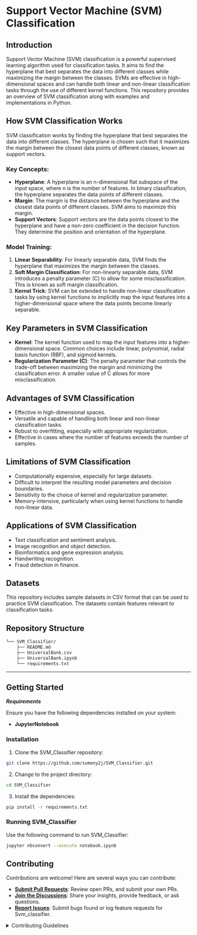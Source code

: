 # Support Vector Machine (SVM) Classification

## Introduction

Support Vector Machine (SVM) classification is a powerful supervised learning algorithm used for classification tasks. It aims to find the hyperplane that best separates the data into different classes while maximizing the margin between the classes. SVMs are effective in high-dimensional spaces and can handle both linear and non-linear classification tasks through the use of different kernel functions. This repository provides an overview of SVM classification along with examples and implementations in Python.


## How SVM Classification Works

SVM classification works by finding the hyperplane that best separates the data into different classes. The hyperplane is chosen such that it maximizes the margin between the closest data points of different classes, known as support vectors.

### Key Concepts:
- **Hyperplane**: A hyperplane is an n-dimensional flat subspace of the input space, where n is the number of features. In binary classification, the hyperplane separates the data points of different classes.
- **Margin**: The margin is the distance between the hyperplane and the closest data points of different classes. SVM aims to maximize this margin.
- **Support Vectors**: Support vectors are the data points closest to the hyperplane and have a non-zero coefficient in the decision function. They determine the position and orientation of the hyperplane.

### Model Training:
1. **Linear Separability**: For linearly separable data, SVM finds the hyperplane that maximizes the margin between the classes.
2. **Soft Margin Classification**: For non-linearly separable data, SVM introduces a penalty parameter (C) to allow for some misclassification. This is known as soft margin classification.
3. **Kernel Trick**: SVM can be extended to handle non-linear classification tasks by using kernel functions to implicitly map the input features into a higher-dimensional space where the data points become linearly separable.

## Key Parameters in SVM Classification

- **Kernel**: The kernel function used to map the input features into a higher-dimensional space. Common choices include linear, polynomial, radial basis function (RBF), and sigmoid kernels.
- **Regularization Parameter (C)**: The penalty parameter that controls the trade-off between maximizing the margin and minimizing the classification error. A smaller value of C allows for more misclassification.

## Advantages of SVM Classification

- Effective in high-dimensional spaces.
- Versatile and capable of handling both linear and non-linear classification tasks.
- Robust to overfitting, especially with appropriate regularization.
- Effective in cases where the number of features exceeds the number of samples.

## Limitations of SVM Classification

- Computationally expensive, especially for large datasets.
- Difficult to interpret the resulting model parameters and decision boundaries.
- Sensitivity to the choice of kernel and regularization parameter.
- Memory-intensive, particularly when using kernel functions to handle non-linear data.

## Applications of SVM Classification

- Text classification and sentiment analysis.
- Image recognition and object detection.
- Bioinformatics and gene expression analysis.
- Handwriting recognition.
- Fraud detection in finance.

## Datasets

This repository includes sample datasets in CSV format that can be used to practice SVM classification. The datasets contain features relevant to classification tasks.

##  Repository Structure

```sh
└── SVM_Classifier/
    ├── README.md
    ├── UniversalBank.csv
    ├── UniversalBank.ipynb
    └── requirements.txt
```

---

##  Getting Started

***Requirements***

Ensure you have the following dependencies installed on your system:

* **JupyterNotebook**

###  Installation

1. Clone the SVM_Classifier repository:

```sh
git clone https://github.com/sumony2j/SVM_Classifier.git
```

2. Change to the project directory:

```sh
cd SVM_Classifier
```

3. Install the dependencies:

```sh
pip install -r requirements.txt
```

###  Running SVM_Classifier

Use the following command to run SVM_Classifier:

```sh
jupyter nbconvert --execute notebook.ipynb
```

##  Contributing

Contributions are welcome! Here are several ways you can contribute:

- **[Submit Pull Requests](https://github.com/sumony2j/SVM_Classifier.git/blob/main/CONTRIBUTING.md)**: Review open PRs, and submit your own PRs.
- **[Join the Discussions](https://github.com/sumony2j/SVM_Classifier.git/discussions)**: Share your insights, provide feedback, or ask questions.
- **[Report Issues](https://github.com/sumony2j/SVM_Classifier.git/issues)**: Submit bugs found or log feature requests for Svm_classifier.

<details closed>
    <summary>Contributing Guidelines</summary>

1. **Fork the Repository**: Start by forking the project repository to your GitHub account.
2. **Clone Locally**: Clone the forked repository to your local machine using a Git client.
   ```sh
   git clone https://github.com/sumony2j/SVM_Classifier.git
   ```
3. **Create a New Branch**: Always work on a new branch, giving it a descriptive name.
   ```sh
   git checkout -b new-feature-x
   ```
4. **Make Your Changes**: Develop and test your changes locally.
5. **Commit Your Changes**: Commit with a clear message describing your updates.
   ```sh
   git commit -m 'Implemented new feature x.'
   ```
6. **Push to GitHub**: Push the changes to your forked repository.
   ```sh
   git push origin new-feature-x
   ```
7. **Submit a Pull Request**: Create a PR against the original project repository. Clearly describe the changes and their motivations.

Once your PR is reviewed and approved, it will be merged into the main branch.

</details>


